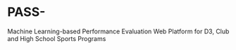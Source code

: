 # PASS-
Machine Learning-based Performance Evaluation Web Platform for D3, Club and High School Sports Programs 

